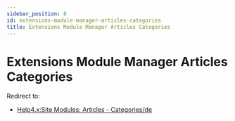 ```yaml
---
sidebar_position: 8
id: extensions-module-manager-articles-categories
title: Extensions Module Manager Articles Categories
---
```

# Extensions Module Manager Articles Categories
Redirect to:

- [Help4.x:Site Modules: Articles -
  Categories/de](https://docs.joomla.org/Help4.x:Site_Modules:_Articles_-_Categories/de "Help4.x:Site Modules: Articles - Categories/de")
